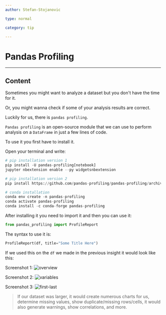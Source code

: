 ```yaml
---
author: Stefan-Stojanovic

type: normal

category: tip

---
```


# Pandas Profiling

---
## Content

Sometimes you might want to analyze a dataset but you don't have the time for it.

Or, you might wanna check if some of your analysis results are correct.

Luckily for us, there is `pandas profiling`.

`Pandas profiling` is an open-source module that we can use to perform analysis on a `DataFrame` in just a few lines of code.

To use it you first have to install it.

Open your terminal and write:
```py
# pip installation version 1
pip install -U pandas-profiling[notebook]
jupyter nbextension enable --py widgetsnbextension

# pip installation version 2
pip install https://github.com/pandas-profiling/pandas-profiling/archive/master.zip

# conda installation
conda env create -n pandas-profiling
conda activate pandas-profiling
conda install -c conda-forge pandas-profiling
```

After installing it you need to import it and then you can use it:
```py
from pandas_profiling import ProfileReport
```

The syntax to use it is:
```py
ProfileReport(df, title="Some Title Here")
```

If we used this on the `df` we made in the previous insight it would look like this:

Screenshot 1:
![overview](https://img.enkipro.com/23f31d4f4665f7c51e6ddb26b984420d.png)

Screenshot 2:
![variables](https://img.enkipro.com/e50a063c292f8be31adb72cfd803cef3.png)

Screenshot 3:
![first-last](https://img.enkipro.com/890da86d282cdd7ef61072b14ea0324c.png)

> If our dataset was larger, it would create numerous charts for us, determine missing values, show duplicate/missing rows/cells, it would also generate warnings, show correlations, and more.
